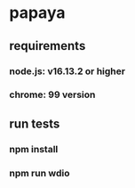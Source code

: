 # papaya

## requirements
### node.js: v16.13.2 or higher 
### chrome: 99 version

## run tests
### npm install
### npm run wdio
